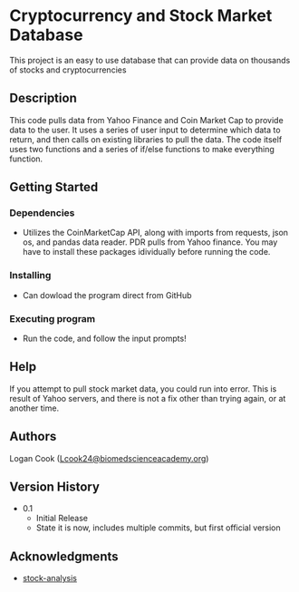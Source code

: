 # Cryptocurrency and Stock Market Database

This project is an easy to use database that can provide data on thousands of stocks and cryptocurrencies 

## Description

This code pulls data from Yahoo Finance and Coin Market Cap to provide data to the user. It uses a series of user input to determine which data to return, and then calls on existing libraries to pull the data. The code itself uses two functions and a series of if/else functions to make everything function. 

## Getting Started

### Dependencies

* Utilizes the CoinMarketCap API, along with imports from requests, json os, and pandas data reader. PDR pulls from Yahoo finance. You may have to install these packages idividually before running the code. 

### Installing

* Can dowload the program direct from GitHub

### Executing program

* Run the code, and follow the input prompts! 

## Help

If you attempt to pull stock market data, you could run into error. This is result of Yahoo servers, and there is not a fix other than trying again, or at another time. 

## Authors

Logan Cook (Lcook24@biomedscienceacademy.org)

## Version History

* 0.1
    * Initial Release
    * State it is now, includes multiple commits, but first official version


## Acknowledgments

* [stock-analysis](https://blog.quantinsti.com/stock-market-data-analysis-python/)
